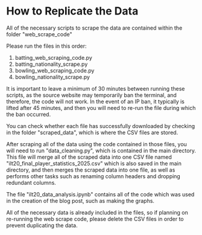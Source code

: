 # How to Replicate the Data

All of the necessary scripts to scrape the data are contained within the folder "web_scrape_code"

Please run the files in this order:
1) batting_web_scraping_code.py
2) batting_nationality_scrape.py
3) bowling_web_scraping_code.py
4) bowling_nationality_scrape.py

It is important to leave a minimum of 30 minutes between running these scripts, as the source website may temporarily ban the terminal, and therefore, the code will not work. In the event of an IP ban, it typically is lifted after 45 minutes, and then you will need to re-run the file during which the ban occurred. 

You can check whether each file has successfully downloaded by checking in the folder "scraped_data", which is where the CSV files are stored.

After scraping all of the data using the code contained in those files, you will need to run "data_cleaning.py", which is contained in the main directory. This file will merge all of the scraped data into one CSV file named "ilt20_final_player_statistics_2025.csv" which is also saved in the main directory, and then merges the scraped data into one file, as well as performs other tasks such as renaming column headers and dropping redundant columns.

The file "ilt20_data_analysis.ipynb" contains all of the code which was used in the creation of the blog post, such as making the graphs.

All of the necessary data is already included in the files, so if planning on re-running the web scrape code, please delete the CSV files in order to prevent duplicating the data.

